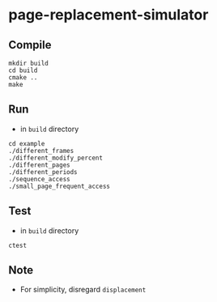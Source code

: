 # page-replacement-simulator

## Compile

```shell
mkdir build
cd build
cmake ..
make
```

## Run
- in `build` directory
```shell
cd example
./different_frames
./different_modify_percent
./different_pages
./different_periods
./sequence_access
./small_page_frequent_access
```

## Test
- in `build` directory
```shell
ctest
```

## Note
- For simplicity, disregard `displacement`